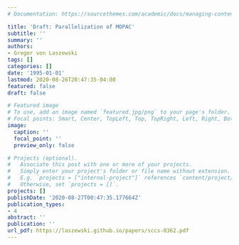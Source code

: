```yaml
---
# Documentation: https://sourcethemes.com/academic/docs/managing-content/

title: 'Draft: Parallelization of MOPAC'
subtitle: ''
summary: ''
authors:
- Gregor von Laszewski
tags: []
categories: []
date: '1995-01-01'
lastmod: 2020-08-26T20:47:35-04:00
featured: false
draft: false

# Featured image
# To use, add an image named `featured.jpg/png` to your page's folder.
# Focal points: Smart, Center, TopLeft, Top, TopRight, Left, Right, BottomLeft, Bottom, BottomRight.
image:
  caption: ''
  focal_point: ''
  preview_only: false

# Projects (optional).
#   Associate this post with one or more of your projects.
#   Simply enter your project's folder or file name without extension.
#   E.g. `projects = ["internal-project"]` references `content/project/deep-learning/index.md`.
#   Otherwise, set `projects = []`.
projects: []
publishDate: '2020-08-27T00:47:35.177664Z'
publication_types:
- 4
abstract: ''
publication: ''
url_pdf: https://laszewski.github.io/papers/sccs-0362.pdf
---
```

